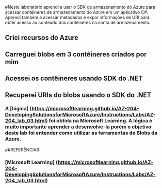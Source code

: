 #Neste laboratório aprendi a usar o SDK de armazenamento do Azure para acessar contêineres de armazenamento do Azure em um aplicativo C#. Aprendi também a acessar metadados e expor informações de URI para obter acesso ao conteúdo dos contêineres na conta de armazenamento.

## Criei recursos do Azure
## Carreguei blobs em 3 contêineres criados por mim
## Acessei os contêineres usando SDK do .NET
## Recuperei URIs do blobs usando o SDK do .NET

### A [lógica] (https://microsoftlearning.github.io/AZ-204-DevelopingSolutionsforMicrosoftAzure/Instructions/Labs/AZ-204_lab_03.html) foi obtida na Microsoft Learning. A lógica é muito importante aprender a desenvolve-la porém o objetivo deste lab foi entender como utilizar as ferramentas de Blobs da Azure.

##REFERÊNCIAS:

### [Microsoft Learning] (https://microsoftlearning.github.io/AZ-204-DevelopingSolutionsforMicrosoftAzure/Instructions/Labs/AZ-204_lab_03.html) 
